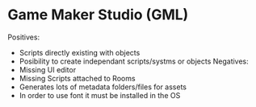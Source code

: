# Game Maker Studio (GML)

Positives: 
* Scripts directly existing with objects
* Posibility to create independant scripts/systms or objects
Negatives:
* Missing UI editor
* Missing Scripts attached to Rooms
* Generates lots of metadata folders/files for assets
* In order to use font it must be installed in the OS